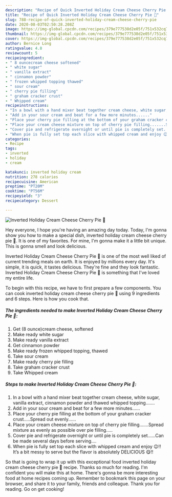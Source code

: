```yaml
---
description: "Recipe of Quick Inverted Holiday Cream Cheese Cherry Pie 🥧"
title: "Recipe of Quick Inverted Holiday Cream Cheese Cherry Pie 🥧"
slug: 788-recipe-of-quick-inverted-holiday-cream-cheese-cherry-pie
date: 2020-08-03T02:50:28.208Z
image: https://img-global.cpcdn.com/recipes/379e777538d2e05f/751x532cq70/inverted-holiday-cream-cheese-cherry-pie-🥧-recipe-main-photo.jpg
thumbnail: https://img-global.cpcdn.com/recipes/379e777538d2e05f/751x532cq70/inverted-holiday-cream-cheese-cherry-pie-🥧-recipe-main-photo.jpg
cover: https://img-global.cpcdn.com/recipes/379e777538d2e05f/751x532cq70/inverted-holiday-cream-cheese-cherry-pie-🥧-recipe-main-photo.jpg
author: Bernice Long
ratingvalue: 4.8
reviewcount: 5
recipeingredient:
- " 8 ouncecream cheese softened"
- " white sugar"
- " vanilla extract"
- " cinnamon powder"
- " frozen whipped topping thawed"
- " sour cream"
- " cherry pie filling"
- " graham cracker crust"
- " Whipped cream"
recipeinstructions:
- "In a bowl with a hand mixer beat together cream cheese, white sugar, vanilla extract, cinnamon powder and thawed whipped topping......."
- "Add in your sour cream and beat for a few more minutes......"
- "Place your cherry pie filling at the bottom of your graham cracker crust.....Spread out evenly......"
- "Place your cream cheese mixture on top of cherry pie filling.......Spread mixture as evenly as possible over pie filling....."
- "Cover pie and refrigerate overnight or until pie is completely set......Can be made several days before serving...."
- "When pie is fully set top each slice with whipped cream and enjoy 😉!! It’s a bit messy to serve but the flavor is absolutely DELICIOUS 😋!!"
categories:
- Recipe
tags:
- inverted
- holiday
- cream

katakunci: inverted holiday cream 
nutrition: 278 calories
recipecuisine: American
preptime: "PT20M"
cooktime: "PT56M"
recipeyield: "3"
recipecategory: Dessert

---
```



![Inverted Holiday Cream Cheese Cherry Pie 🥧](https://img-global.cpcdn.com/recipes/379e777538d2e05f/751x532cq70/inverted-holiday-cream-cheese-cherry-pie-🥧-recipe-main-photo.jpg)

Hey everyone, I hope you're having an amazing day today. Today, I'm gonna show you how to make a special dish, inverted holiday cream cheese cherry pie 🥧. It is one of my favorites. For mine, I'm gonna make it a little bit unique. This is gonna smell and look delicious.



Inverted Holiday Cream Cheese Cherry Pie 🥧 is one of the most well liked of current trending meals on earth. It is enjoyed by millions every day. It's simple, it is quick, it tastes delicious. They're fine and they look fantastic. Inverted Holiday Cream Cheese Cherry Pie 🥧 is something that I've loved my entire life.


To begin with this recipe, we have to first prepare a few components. You can cook inverted holiday cream cheese cherry pie 🥧 using 9 ingredients and 6 steps. Here is how you cook that.

<!--inarticleads1-->

##### The ingredients needed to make Inverted Holiday Cream Cheese Cherry Pie 🥧:

1. Get  (8 ounce)cream cheese, softened
1. Make ready  white sugar
1. Make ready  vanilla extract
1. Get  cinnamon powder
1. Make ready  frozen whipped topping, thawed
1. Take  sour cream
1. Make ready  cherry pie filling
1. Take  graham cracker crust
1. Take  Whipped cream




<!--inarticleads2-->

##### Steps to make Inverted Holiday Cream Cheese Cherry Pie 🥧:

1. In a bowl with a hand mixer beat together cream cheese, white sugar, vanilla extract, cinnamon powder and thawed whipped topping.......
1. Add in your sour cream and beat for a few more minutes......
1. Place your cherry pie filling at the bottom of your graham cracker crust.....Spread out evenly......
1. Place your cream cheese mixture on top of cherry pie filling.......Spread mixture as evenly as possible over pie filling.....
1. Cover pie and refrigerate overnight or until pie is completely set......Can be made several days before serving....
1. When pie is fully set top each slice with whipped cream and enjoy 😉!! It’s a bit messy to serve but the flavor is absolutely DELICIOUS 😋!!




So that is going to wrap it up with this exceptional food inverted holiday cream cheese cherry pie 🥧 recipe. Thanks so much for reading. I'm confident you will make this at home. There's gonna be more interesting food at home recipes coming up. Remember to bookmark this page on your browser, and share it to your family, friends and colleague. Thank you for reading. Go on get cooking!
